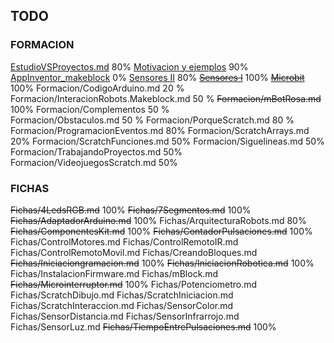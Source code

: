 ## TODO

### FORMACION
[EstudioVSProyectos.md](./Formacion/EstudioVSProyectos.md) 80%
[Motivacion y ejemplos](./Formacion/MotivacionEjemplos.md) 90%
[AppInventor_makeblock](./AppInventor/AppInventor_makeblock.md) 0% 
[Sensores II](./Formacion/Sensores_I.md) 80%
~~[Sensores I](./Formacion/Sensores_II.md)~~ 100%
~~[Microbit](./Microbit/Microbit.md)~~  100%
Formacion/CodigoArduino.md 20 %
Formacion/InteracionRobots.Makeblock.md 50 %
~~Formacion/mBotRosa.md~~ 100%
Formacion/Complementos 50 %  
Formacion/Obstaculos.md 50 %
Formacion/PorqueScratch.md 80 %
Formacion/ProgramacionEventos.md 80%
Formacion/ScratchArrays.md  20%
Formacion/ScratchFunciones.md  50%
Formacion/Siguelineas.md  50%
Formacion/TrabajandoProyectos.md  50%
Formacion/VideojuegosScratch.md  50%

### FICHAS

~~Fichas/4LedsRGB.md~~ 100%
~~Fichas/7Segmentos.md~~ 100%
~~Fichas/AdaptadorArduino.md~~ 100%
Fichas/ArquitecturaRobots.md 80%
~~Fichas/ComponentesKit.md~~ 100%
~~Fichas/ContadorPulsaciones.md~~ 100%
Fichas/ControlMotores.md
Fichas/ControlRemotoIR.md
Fichas/ControlRemotoMovil.md
Fichas/CreandoBloques.md
~~Fichas/Iniciaciongramacion.md~~ 100%
~~Fichas/IniciacionRobotica.md~~ 100%
Fichas/InstalacionFirmware.md
Fichas/mBlock.md
~~Fichas/Microinterruptor.md~~ 100%
Fichas/Potenciometro.md
Fichas/ScratchDibujo.md
Fichas/ScratchIniciacion.md
Fichas/ScratchInteraccion.md
Fichas/SensorColor.md
Fichas/SensorDistancia.md
Fichas/SensorInfrarrojo.md
Fichas/SensorLuz.md
~~Fichas/TiempoEntrePulsaciones.md~~ 100%



